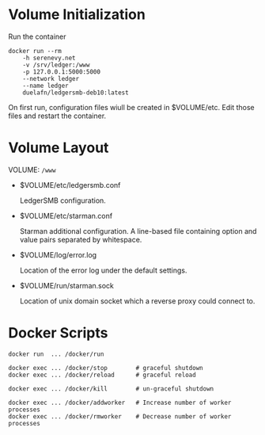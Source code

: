 
Volume Initialization
=====================

Run the container

    docker run --rm
        -h serenevy.net
        -v /srv/ledger:/www
        -p 127.0.0.1:5000:5000
        --network ledger
        --name ledger
        duelafn/ledgersmb-deb10:latest

On first run, configuration files wiull be created in $VOLUME/etc. Edit
those files and restart the container.


Volume Layout
=============

VOLUME: `/www`

* $VOLUME/etc/ledgersmb.conf

    LedgerSMB configuration.

* $VOLUME/etc/starman.conf

    Starman additional configuration. A line-based file containing option
    and value pairs separated by whitespace.

* $VOLUME/log/error.log

    Location of the error log under the default settings.

* $VOLUME/run/starman.sock

    Location of unix domain socket which a reverse proxy could connect to.


Docker Scripts
==============

    docker run  ... /docker/run

    docker exec ... /docker/stop        # graceful shutdown
    docker exec ... /docker/reload      # graceful reload

    docker exec ... /docker/kill        # un-graceful shutdown

    docker exec ... /docker/addworker   # Increase number of worker processes
    docker exec ... /docker/rmworker    # Decrease number of worker processes
